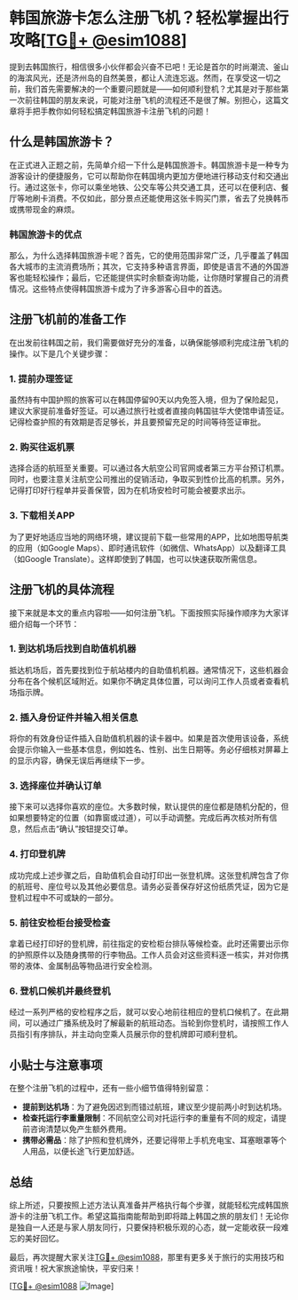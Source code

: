 # 韩国旅游卡怎么注册飞机？轻松掌握出行攻略[[TG💪+ @esim1088](https://t.me/s/esim1088)]

提到去韩国旅行，相信很多小伙伴都会兴奋不已吧！无论是首尔的时尚潮流、釜山的海滨风光，还是济州岛的自然美景，都让人流连忘返。然而，在享受这一切之前，我们首先需要解决的一个重要问题就是——如何顺利登机？尤其是对于那些第一次前往韩国的朋友来说，可能对注册飞机的流程还不是很了解。别担心，这篇文章将手把手教你如何轻松搞定韩国旅游卡注册飞机的问题！

## 什么是韩国旅游卡？

在正式进入正题之前，先简单介绍一下什么是韩国旅游卡。韩国旅游卡是一种专为游客设计的便捷服务，它可以帮助你在韩国境内更加方便地进行移动支付和交通出行。通过这张卡，你可以乘坐地铁、公交车等公共交通工具，还可以在便利店、餐厅等地刷卡消费。不仅如此，部分景点还能使用这张卡购买门票，省去了兑换韩币或携带现金的麻烦。

### 韩国旅游卡的优点

那么，为什么选择韩国旅游卡呢？首先，它的使用范围非常广泛，几乎覆盖了韩国各大城市的主流消费场所；其次，它支持多种语言界面，即使是语言不通的外国游客也能轻松操作；最后，它还能提供实时余额查询功能，让你随时掌握自己的消费情况。这些特点使得韩国旅游卡成为了许多游客心目中的首选。

## 注册飞机前的准备工作

在出发前往韩国之前，我们需要做好充分的准备，以确保能够顺利完成注册飞机的操作。以下是几个关键步骤：

### 1. 提前办理签证

虽然持有中国护照的旅客可以在韩国停留90天以内免签入境，但为了保险起见，建议大家提前准备好签证。可以通过旅行社或者直接向韩国驻华大使馆申请签证。记得检查护照的有效期是否足够长，并且要预留充足的时间等待签证审批。

### 2. 购买往返机票

选择合适的航班至关重要。可以通过各大航空公司官网或者第三方平台预订机票。同时，也要注意关注航空公司推出的促销活动，争取买到性价比高的机票。另外，记得打印好行程单并妥善保管，因为在机场安检时可能会被要求出示。

### 3. 下载相关APP

为了更好地适应当地的网络环境，建议提前下载一些常用的APP，比如地图导航类的应用（如Google Maps）、即时通讯软件（如微信、WhatsApp）以及翻译工具（如Google Translate）。这样即使到了韩国，也可以快速获取所需信息。

## 注册飞机的具体流程

接下来就是本文的重点内容啦——如何注册飞机。下面按照实际操作顺序为大家详细介绍每一个环节：

### 1. 到达机场后找到自助值机机器

抵达机场后，首先要找到位于航站楼内的自助值机机器。通常情况下，这些机器会分布在各个候机区域附近。如果你不确定具体位置，可以询问工作人员或者查看机场指示牌。

### 2. 插入身份证件并输入相关信息

将你的有效身份证件插入自助值机机器的读卡器中。如果是首次使用该设备，系统会提示你输入一些基本信息，例如姓名、性别、出生日期等。务必仔细核对屏幕上的显示内容，确保无误后再继续下一步。

### 3. 选择座位并确认订单

接下来可以选择你喜欢的座位。大多数时候，默认提供的座位都是随机分配的，但如果想要特定的位置（如靠窗或过道），可以手动调整。完成后再次核对所有信息，然后点击“确认”按钮提交订单。

### 4. 打印登机牌

成功完成上述步骤之后，自助值机会自动打印出一张登机牌。这张登机牌包含了你的航班号、座位号以及其他必要信息。请务必妥善保存好这份纸质凭证，因为它是登机过程中不可或缺的一部分。

### 5. 前往安检柜台接受检查

拿着已经打印好的登机牌，前往指定的安检柜台排队等候检查。此时还需要出示你的护照原件以及随身携带的行李物品。工作人员会对这些资料逐一核实，并对你携带的液体、金属制品等物品进行安全检测。

### 6. 登机口候机并最终登机

经过一系列严格的安检程序之后，就可以安心地前往相应的登机口候机了。在此期间，可以通过广播系统及时了解最新的航班动态。当轮到你登机时，请按照工作人员指引有序排队，并主动向空乘人员展示你的登机牌即可顺利登机。

## 小贴士与注意事项

在整个注册飞机的过程中，还有一些小细节值得特别留意：

- **提前到达机场**：为了避免因迟到而错过航班，建议至少提前两小时到达机场。
- **检查托运行李重量限制**：不同航空公司对托运行李的重量有不同的规定，请提前咨询清楚以免产生额外费用。
- **携带必需品**：除了护照和登机牌外，还要记得带上手机充电宝、耳塞眼罩等个人用品，以便长途飞行更加舒适。

## 总结

综上所述，只要按照上述方法认真准备并严格执行每个步骤，就能轻松完成韩国旅游卡的注册飞机工作。希望这篇指南能帮助到即将踏上韩国之旅的朋友们！无论你是独自一人还是与家人朋友同行，只要保持积极乐观的心态，就一定能收获一段难忘的美好回忆。

最后，再次提醒大家关注[TG💪+ @esim1088](https://t.me/s/esim1088)，那里有更多关于旅行的实用技巧和资讯哦！祝大家旅途愉快，平安归来！

[[TG💪+ @esim1088](https://t.me/s/esim1088) ![Image](https://i.postimg.cc/4NQfJmqS/Snipaste-2025-05-13-00-14-12.png)]